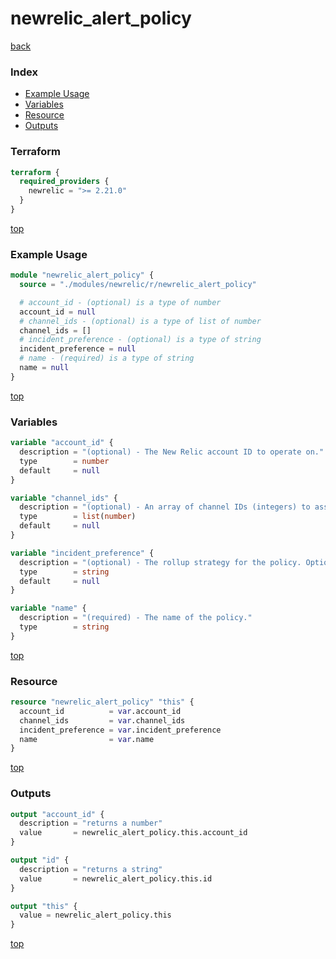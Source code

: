 # newrelic_alert_policy

[back](../newrelic.md)

### Index

- [Example Usage](#example-usage)
- [Variables](#variables)
- [Resource](#resource)
- [Outputs](#outputs)

### Terraform

```terraform
terraform {
  required_providers {
    newrelic = ">= 2.21.0"
  }
}
```

[top](#index)

### Example Usage

```terraform
module "newrelic_alert_policy" {
  source = "./modules/newrelic/r/newrelic_alert_policy"

  # account_id - (optional) is a type of number
  account_id = null
  # channel_ids - (optional) is a type of list of number
  channel_ids = []
  # incident_preference - (optional) is a type of string
  incident_preference = null
  # name - (required) is a type of string
  name = null
}
```

[top](#index)

### Variables

```terraform
variable "account_id" {
  description = "(optional) - The New Relic account ID to operate on."
  type        = number
  default     = null
}

variable "channel_ids" {
  description = "(optional) - An array of channel IDs (integers) to assign to the policy. Adding or removing channel IDs from this array will result in a new alert policy resource being created and the old one being destroyed. Also note that channel IDs cannot be imported via terraform import."
  type        = list(number)
  default     = null
}

variable "incident_preference" {
  description = "(optional) - The rollup strategy for the policy. Options include: PER_POLICY, PER_CONDITION, or PER_CONDITION_AND_TARGET. The default is PER_POLICY."
  type        = string
  default     = null
}

variable "name" {
  description = "(required) - The name of the policy."
  type        = string
}
```

[top](#index)

### Resource

```terraform
resource "newrelic_alert_policy" "this" {
  account_id          = var.account_id
  channel_ids         = var.channel_ids
  incident_preference = var.incident_preference
  name                = var.name
}
```

[top](#index)

### Outputs

```terraform
output "account_id" {
  description = "returns a number"
  value       = newrelic_alert_policy.this.account_id
}

output "id" {
  description = "returns a string"
  value       = newrelic_alert_policy.this.id
}

output "this" {
  value = newrelic_alert_policy.this
}
```

[top](#index)